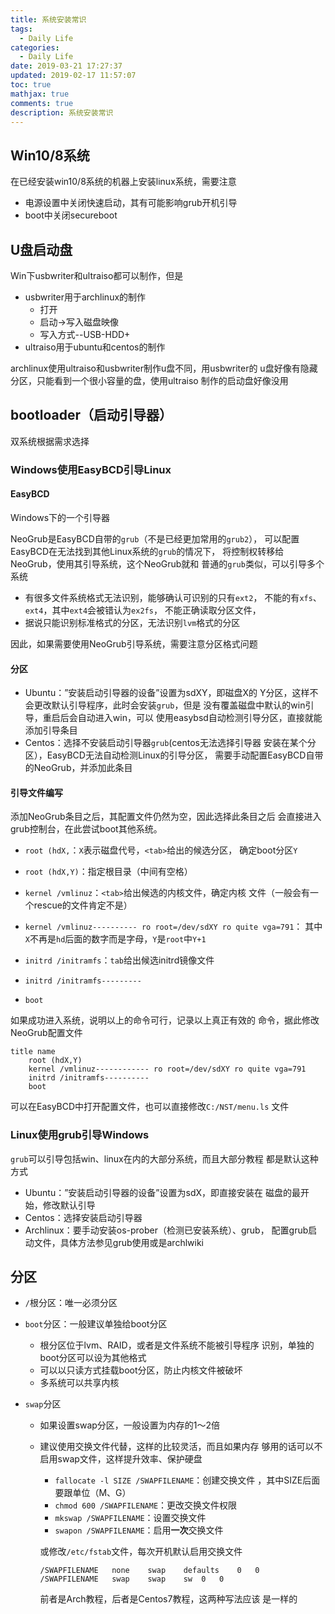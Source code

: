 ```yaml
---
title: 系统安装常识
tags:
  - Daily Life
categories:
  - Daily Life
date: 2019-03-21 17:27:37
updated: 2019-02-17 11:57:07
toc: true
mathjax: true
comments: true
description: 系统安装常识
---
```


##	Win10/8系统

在已经安装win10/8系统的机器上安装linux系统，需要注意

-	电源设置中关闭快速启动，其有可能影响grub开机引导
-	boot中关闭secureboot

##	U盘启动盘

Win下usbwriter和ultraiso都可以制作，但是

-	usbwriter用于archlinux的制作
	-	打开
	-	启动->写入磁盘映像
	-	写入方式--USB-HDD+
-	ultraiso用于ubuntu和centos的制作

archlinux使用ultraiso和usbwriter制作u盘不同，用usbwriter的
u盘好像有隐藏分区，只能看到一个很小容量的盘，使用ultraiso
制作的启动盘好像没用

##	bootloader（启动引导器）

双系统根据需求选择

###	Windows使用EasyBCD引导Linux

####	EasyBCD

Windows下的一个引导器

NeoGrub是EasyBCD自带的`grub`（不是已经更加常用的`grub2`），
可以配置EasyBCD在无法找到其他Linux系统的`grub`的情况下，
将控制权转移给NeoGrub，使用其引导系统，这个NeoGrub就和
普通的`grub`类似，可以引导多个系统

-	有很多文件系统格式无法识别，能够确认可识别的只有`ext2`，
	不能的有`xfs`、`ext4`，其中`ext4`会被错认为`ex2fs`，
	不能正确读取分区文件，
-	据说只能识别标准格式的分区，无法识别`lvm`格式的分区

因此，如果需要使用NeoGrub引导系统，需要注意分区格式问题
		
####	分区

-	Ubuntu：”安装启动引导器的设备”设置为sdXY，即磁盘X的
	Y分区，这样不会更改默认引导程序，此时会安装`grub`，但是
	没有覆盖磁盘中默认的win引导，重启后会自动进入win，可以
	使用easybsd自动检测引导分区，直接就能添加引导条目
-	Centos：选择不安装启动引导器`grub`(centos无法选择引导器
	安装在某个分区），EasyBCD无法自动检测Linux的引导分区，
	需要手动配置EasyBCD自带的NeoGrub，并添加此条目


####	引导文件编写

添加NeoGrub条目之后，其配置文件仍然为空，因此选择此条目之后
会直接进入grub控制台，在此尝试boot其他系统。

-	`root (hdX,`：`X`表示磁盘代号，`<tab>`给出的候选分区，
	确定boot分区`Y`

-	`root (hdX,Y)`：指定根目录（中间有空格）

-	`kernel /vmlinuz`：`<tab>`给出候选的内核文件，确定内核
	文件（一般会有一个rescue的文件肯定不是）

-	`kernel /vmlinuz---------- ro root=/dev/sdXY ro quite vga=791`：
	其中`X`不再是`hd`后面的数字而是字母，`Y`是`root`中`Y+1`

-	`initrd /initramfs`：`tab`给出候选initrd镜像文件

-	`initrd /initramfs---------`

-	`boot`

如果成功进入系统，说明以上的命令可行，记录以上真正有效的
命令，据此修改NeoGrub配置文件

	title name
		root (hdX,Y)
		kernel /vmlinuz------------ ro root=/dev/sdXY ro quite vga=791
		initrd /initramfs----------
		boot

可以在EasyBCD中打开配置文件，也可以直接修改`C:/NST/menu.ls`
文件

###	Linux使用grub引导Windows

`grub`可以引导包括win、linux在内的大部分系统，而且大部分教程
都是默认这种方式

-	Ubuntu：”安装启动引导器的设备”设置为sdX，即直接安装在
	磁盘的最开始，修改默认引导
-	Centos：选择安装启动引导器
-	Archlinux：要手动安装os-prober（检测已安装系统）、grub，
	配置grub启动文件，具体方法参见grub使用或是archlwiki

##	分区

-	`/`根分区：唯一必须分区

-	`boot`分区：一般建议单独给boot分区

	-	根分区位于lvm、RAID，或者是文件系统不能被引导程序
		识别，单独的boot分区可以设为其他格式
	-	可以以只读方式挂载boot分区，防止内核文件被破坏
	-	多系统可以共享内核

-	`swap`分区

	-	如果设置swap分区，一般设置为内存的1～2倍
	-	建议使用交换文件代替，这样的比较灵活，而且如果内存
		够用的话可以不启用swap文件，这样提升效率、保护硬盘

		-	`fallocate -l SIZE /SWAPFILENAME`：创建交换文件
			，其中SIZE后面要跟单位（M、G）
		-	`chmod 600 /SWAPFILENAME`：更改交换文件权限
		-	`mkswap /SWAPFILENAME`：设置交换文件
		-	`swapon /SWAPFILENAME`：启用**一次**交换文件

		或修改`/etc/fstab`文件，每次开机默认启用交换文件

			/SWAPFILENAME	none	swap	defaults	0	0
			/SWAPFILENAME	swap	swap	sw	0	0

		前者是Arch教程，后者是Centos7教程，这两种写法应该
		是一样的
